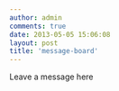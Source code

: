 ```yaml
---
author: admin
comments: true
date: 2013-05-05 15:06:08
layout: post
title: 'message-board'
---
```


Leave a message here
